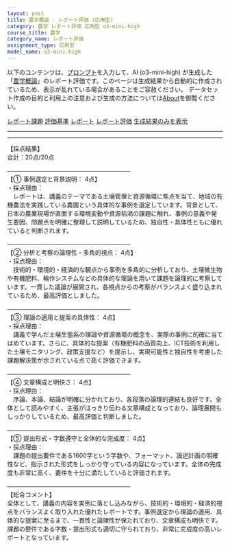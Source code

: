 ```yaml
---
layout: post
title: 農学概論 - レポート評価 (応用型)
category: 農学 レポート評価 応用型 o3-mini-high
course_title: 農学
category_name: レポート評価
assignment_type: 応用型
model_name: o3-mini-high
---
```


以下のコンテンツは、[プロンプト](https://github.com/takedatoshiyuki/synthetic_assignments/tree/main/generated/農学/o3-mini-high/prompt_レポート評価-応用型.md)を入力して、AI (o3-mini-high) が生成した「[農学概論](/contents/農学/)」のレポート評価です。このページは生成結果から自動的に作成されているため、表示が乱れている場合があることをご容赦ください。
データセット作成の目的と利用上の注意および生成の方法については[About](/About)を御覧ください。

[レポート課題](../レポート課題-応用型)
[評価基準](../評価基準-応用型)
[レポート](../レポート-応用型)
[レポート評価](../レポート評価-応用型)
[生成結果のみを表示](https://github.com/takedatoshiyuki/synthetic_assignments/tree/main/generated/農学/o3-mini-high/レポート評価-応用型.md)
  

***
***
  
【採点結果】  
合計：20点/20点

─────────────────────────────  
【① 事例選定と背景説明： 4点】  
・採点理由：  
　レポートは、講義のテーマである土壌管理と資源循環に焦点を当て、地域の有機農法を実践している農園という具体的な事例を選定しています。背景として、日本の農業現場が直面する環境変動や資源枯渇の課題に触れ、事例の意義や発生要因、問題点を明確に整理して説明しているため、独自性・具体性ともに優れていると判断されます。

─────────────────────────────  
【② 分析と考察の論理性・多角的視点： 4点】  
・採点理由：  
　技術的・環境的・経済的な観点から事例を多角的に分析しており、土壌微生物や有機肥料、輪作システムなどの具体的な理論を用いて課題を論理的に考察しています。一貫した議論が展開され、各視点からの考察がバランスよく盛り込まれているため、最高評価としました。

─────────────────────────────  
【③ 理論の適用と提案の具体性： 4点】  
・採点理由：  
　講義で学んだ土壌生態系の理論や資源循環の概念を、実際の事例に的確に当てはめています。さらに、具体的な提案（有機肥料の品質向上、ICT技術を利用した土壌モニタリング、政策支援など）を提示し、実現可能性と独自性を考慮した課題解決策が示されている点で高く評価できます。

─────────────────────────────  
【④ 文章構成と明快さ： 4点】  
・採点理由：  
　序論、本論、結論が明確に分かれており、各段落の論理的連結も良好です。全体として読みやすく、主張がはっきり伝わる文章構成となっており、論理展開もしっかりしているため、最高評価と判断しました。

─────────────────────────────  
【⑤ 提出形式・字数遵守と全体的な完成度： 4点】  
・採点理由：  
　課題の提出要件である1600字という字数や、フォーマット、論述計画の明確性など、指示された形式をしっかり守っている内容になっています。全体の完成度も非常に高く、要件を十分に満たしていると評価されます。

─────────────────────────────  
【総合コメント】  
全体として、講義の内容を実例に落とし込みながら、技術的・環境的・経済的視点をバランスよく取り入れた優れたレポートです。事例選定から理論の適用、具体的な提案に至るまで、一貫性と論理性が保たれており、文章構成も明快です。課題の要件である字数・提出形式も適切に守られており、非常に完成度の高いレポートとなっています。
